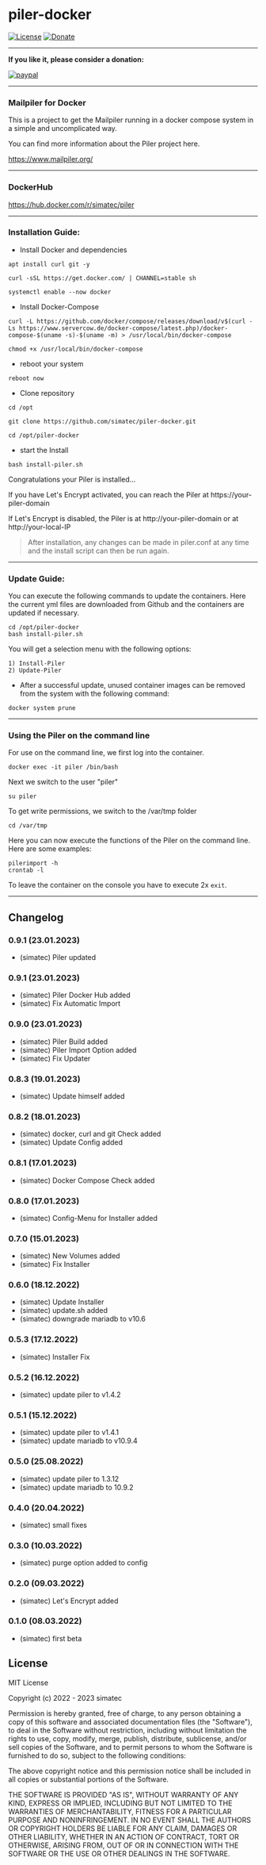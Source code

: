 # piler-docker

[![License](https://img.shields.io/github/license/simatec/piler-docker?style=flat)](https://github.com/simatec/piler-docker/blob/master/LICENSE)
[![Donate](https://img.shields.io/badge/paypal-donate%20|%20spenden-blue.svg)](https://paypal.me/mk1676)


**************************************************************************************************************

**If you like it, please consider a donation:**
  
[![paypal](https://www.paypalobjects.com/en_US/DK/i/btn/btn_donateCC_LG.gif)](https://paypal.me/mk1676)

**************************************************************************************************************


### Mailpiler for Docker

This is a project to get the Mailpiler running in a docker compose system in a simple and uncomplicated way.

You can find more information about the Piler project here.

https://www.mailpiler.org/

*******************************************************************************************************

### DockerHub

https://hub.docker.com/r/simatec/piler

*******************************************************************************************************


### Installation Guide:

* Install Docker and dependencies

```
apt install curl git -y
```

```
curl -sSL https://get.docker.com/ | CHANNEL=stable sh
```
```
systemctl enable --now docker
```

* Install Docker-Compose

```
curl -L https://github.com/docker/compose/releases/download/v$(curl -Ls https://www.servercow.de/docker-compose/latest.php)/docker-compose-$(uname -s)-$(uname -m) > /usr/local/bin/docker-compose
```
```
chmod +x /usr/local/bin/docker-compose
```

* reboot your system

```
reboot now
```

* Clone repository

```
cd /opt
```
```
git clone https://github.com/simatec/piler-docker.git
```
```
cd /opt/piler-docker
```


* start the Install

```
bash install-piler.sh
```


Congratulations your Piler is installed...

If you have Let's Encrypt activated, you can reach the Piler at https://your-piler-domain

If Let's Encrypt is disabled, the Piler is at http://your-piler-domain or at http://your-local-IP


> After installation, any changes can be made in piler.conf at any time and the install script can then be run again.


**********************************************************************************************************


### Update Guide:

You can execute the following commands to update the containers.
Here the current yml files are downloaded from Github and the containers are updated if necessary.

```
cd /opt/piler-docker
bash install-piler.sh
```
You will get a selection menu with the following options:

```
1) Install-Piler
2) Update-Piler
```

* After a successful update, unused container images can be removed from the system with the following command:

```
docker system prune
```

**********************************************************************************************************

### Using the Piler on the command line

For use on the command line, we first log into the container.

```
docker exec -it piler /bin/bash
```

Next we switch to the user "piler"

```
su piler
```

To get write permissions, we switch to the /var/tmp folder

```
cd /var/tmp
```

Here you can now execute the functions of the Piler on the command line.
Here are some examples:

```
pilerimport -h
crontab -l
```

To leave the container on the console you have to execute 2x `exit`.


**********************************************************************************************************

## Changelog

### 0.9.1 (23.01.2023)
* (simatec) Piler updated

### 0.9.1 (23.01.2023)
* (simatec) Piler Docker Hub added
* (simatec) Fix Automatic Import

### 0.9.0 (23.01.2023)
* (simatec) Piler Build added
* (simatec) Piler Import Option added
* (simatec) Fix Updater

### 0.8.3 (19.01.2023)
* (simatec) Update himself added

### 0.8.2 (18.01.2023)
* (simatec) docker, curl and git Check added
* (simatec) Update Config added

### 0.8.1 (17.01.2023)
* (simatec) Docker Compose Check added

### 0.8.0 (17.01.2023)
* (simatec) Config-Menu for Installer added

### 0.7.0 (15.01.2023)
* (simatec) New Volumes added
* (simatec) Fix Installer

### 0.6.0 (18.12.2022)
* (simatec) Update Installer
* (simatec) update.sh added
* (simatec) downgrade mariadb to v10.6

### 0.5.3 (17.12.2022)
* (simatec) Installer Fix

### 0.5.2 (16.12.2022)
* (simatec) update piler to v1.4.2

### 0.5.1 (15.12.2022)
* (simatec) update piler to v1.4.1
* (simatec) update mariadb to v10.9.4

### 0.5.0 (25.08.2022)
* (simatec) update piler to 1.3.12
* (simatec) update mariadb to 10.9.2

### 0.4.0 (20.04.2022)
* (simatec) small fixes

### 0.3.0 (10.03.2022)
* (simatec) purge option added to config

### 0.2.0 (09.03.2022)
* (simatec) Let's Encrypt added

### 0.1.0 (08.03.2022)
* (simatec) first beta

## License
MIT License

Copyright (c) 2022 - 2023 simatec

Permission is hereby granted, free of charge, to any person obtaining a copy
of this software and associated documentation files (the "Software"), to deal
in the Software without restriction, including without limitation the rights
to use, copy, modify, merge, publish, distribute, sublicense, and/or sell
copies of the Software, and to permit persons to whom the Software is
furnished to do so, subject to the following conditions:

The above copyright notice and this permission notice shall be included in all
copies or substantial portions of the Software.

THE SOFTWARE IS PROVIDED "AS IS", WITHOUT WARRANTY OF ANY KIND, EXPRESS OR
IMPLIED, INCLUDING BUT NOT LIMITED TO THE WARRANTIES OF MERCHANTABILITY,
FITNESS FOR A PARTICULAR PURPOSE AND NONINFRINGEMENT. IN NO EVENT SHALL THE
AUTHORS OR COPYRIGHT HOLDERS BE LIABLE FOR ANY CLAIM, DAMAGES OR OTHER
LIABILITY, WHETHER IN AN ACTION OF CONTRACT, TORT OR OTHERWISE, ARISING FROM,
OUT OF OR IN CONNECTION WITH THE SOFTWARE OR THE USE OR OTHER DEALINGS IN THE
SOFTWARE.